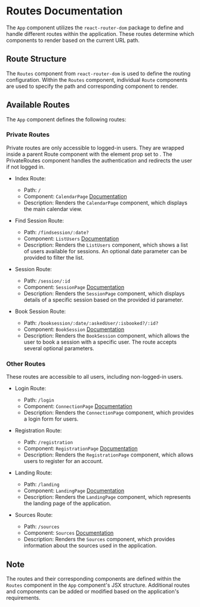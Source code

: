# Routes Documentation

The `App` component utilizes the `react-router-dom` package to define and handle different routes within the application. These routes determine which components to render based on the current URL path.

## Route Structure

The `Routes` component from `react-router-dom` is used to define the routing configuration. Within the `Routes` component, individual `Route` components are used to specify the path and corresponding component to render.

## Available Routes

The `App` component defines the following routes:
### Private Routes

Private routes are only accessible to logged-in users. They are wrapped inside a parent Route component with the element prop set to <PrivateRoutes />. The PrivateRoutes component handles the authentication and redirects the user if not logged in.

- Index Route:
    - Path: `/`
    - Component: `CalendarPage` [Documentation](./Calendar.md)
    - Description: Renders the `CalendarPage` component, which displays the main calendar view.

- Find Session Route:
    - Path: `/findsession/:date?`
    - Component: `ListUsers` [Documentation](./ListUsers.md)
    - Description: Renders the `ListUsers` component, which shows a list of users available for sessions. An optional date parameter can be provided to filter the list.

- Session Route:
    - Path: `/session/:id`
    - Component: `SessionPage` [Documentation](./SessionPage.md)
    - Description: Renders the `SessionPage` component, which displays details of a specific session based on the provided id parameter.

- Book Session Route:
    - Path: `/booksession/:date/:askedUser/:isbooked?/:id?`
    - Component: `BookSession` [Documentation](./BookSession.md)
    - Description: Renders the `BookSession` component, which allows the user to book a session with a specific user. The route accepts several optional parameters.

### Other Routes

These routes are accessible to all users, including non-logged-in users.

- Login Route:
    - Path: `/login`
    - Component: `ConnectionPage` [Documentation](./ConnectionPage.md)
    - Description: Renders the `ConnectionPage` component, which provides a login form for users.

- Registration Route:
    - Path: `/registration`
    - Component: `RegistrationPage` [Documentation](./RegistrationPage.md)
    - Description: Renders the `RegistrationPage` component, which allows users to register for an account.

- Landing Route:
    - Path: `/landing`
    - Component: `LandingPage` [Documentation](./LandingPage.md)
    - Description: Renders the `LandingPage` component, which represents the landing page of the application.

- Sources Route:
    - Path: `/sources`
    - Component: `Sources` [Documentation](./Sources.md)
    - Description: Renders the `Sources` component, which provides information about the sources used in the application.

## Note

The routes and their corresponding components are defined within the `Routes` component in the `App` component's JSX structure. Additional routes and components can be added or modified based on the application's requirements.
